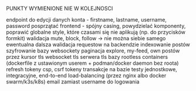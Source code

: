 PUNKTY WYMIENIONE NIE W KOLEJNOSCI

endpoint do edycji danych konta - firstname, lastname, username, password
posprzątać frontend - spójny casing, powydzielać komponenty, poprawić globalne style, które czasami się nie aplikują (np. do przycisków formkit)
walidacja mute, block, follow -> nie można siebie samego
ewentualna dalsza walidacja requestow na backendzie
indexowanie postów
szyfrowanie bazy
websockety
paginacja explore, my-feed, own postów przez kursor
tls websocket
tls serwera
tls bazy
rootless containers (dockerfile z ustawionym userem + podman/docker daemon bez roota)
refresh tokeny
csp, csrf tokeny
transakcje na bazie
testy jednostkowe, integracyjne, end-to-end
load-balancing (przez nginx albo docker swarm/k3s/k8s)
email zamiast username do logowania

